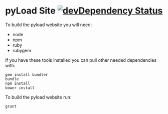 pyLoad Site [![devDependency Status](https://david-dm.org/pyload/pyload.org/dev-status.png)](https://david-dm.org/pyload/pyload.org#info=devDependencies) 
================

To build the pyload website you will need:

- node
- npm
- ruby
- rubygem

If you have these tools installed you can pull other needed dependencies with:

    gem install bundler
    bundle
    npm install
    bower install

To build the pyload website run:

    grunt
